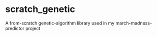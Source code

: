 # scratch_genetic
A from-scratch genetic-algorithm library used in my march-madness-predictor project
